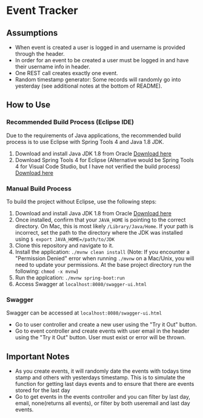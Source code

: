 # Event Tracker

## Assumptions
- When event is created a user is logged in and username is provided through the header. 
- In order for an event to be created a user must be logged in and have their username info in header.
- One REST call creates exactly one event.
- Random timestamp generator: Some records will randomly go into yesterday (see additional notes at the bottom of README).

## How to Use
### Recommended Build Process (Eclipse IDE)
Due to the requirements of Java applications, the recommended build process is to use Eclipse with Spring Tools 4 and Java 1.8 JDK.

1. Download and install Java JDK 1.8 from Oracle [Download here](https://www.oracle.com/java/technologies/javase/javase-jdk8-downloads.html)
2. Download Spring Tools 4 for Eclipse (Alternative would be Spring Tools 4 for Visual Code Studio, but I have not verified the build process) [Download here](https://spring.io/tools)

### Manual Build Process 
To build the project without Eclipse, use the following steps:

1. Download and install Java JDK 1.8 from Oracle [Download here](https://www.oracle.com/java/technologies/javase/javase-jdk8-downloads.html)
2. Once installed, confirm that your `JAVA_HOME` is pointing to the correct directory. On Mac, this is most likely `/Library/Java/Home`. If your path is incorrect, set the path to the directory where the JDK was installed using `$ export JAVA_HOME=/path/to/JDK`
3. Clone this repository and navigate to it.
4. Install the application: `./mvnw clean install` (Note: If you encounter a "Permission Denied" error when running `./mvnw` on a Mac/Unix, you will need to update your permissions. At the base project directory run the following: `chmod -x mvnw`)
5. Run the applcation: `./mvnw spring-boot:run`
6. Access Swagger at `localhost:8080/swagger-ui.html`

### Swagger
Swagger can be accessed at `localhost:8080/swagger-ui.html`

- Go to user controller and create a new user using the "Try it Out" button.
- Go to event controller and create events with user email in the header using the "Try it Out" button. User must exist or error will be thrown.

## Important Notes
- As you create events, it will randomly date the events with todays time stamp and others with yesterdays timestamp.  This is to simulate the function for getting last days events and to ensure that there are events stored for the last day
- Go to get events in the events controller and you can filter by last day, email, none(returns all events), or filter by both useremail and last day events.